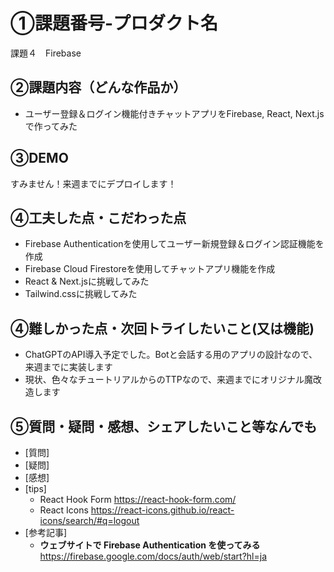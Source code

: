 # ①課題番号-プロダクト名
課題４　Firebase

## ②課題内容（どんな作品か）
- ユーザー登録＆ログイン機能付きチャットアプリをFirebase, React, Next.jsで作ってみた

## ③DEMO
すみません！来週までにデプロイします！

## ④工夫した点・こだわった点
- Firebase Authenticationを使用してユーザー新規登録＆ログイン認証機能を作成
- Firebase Cloud Firestoreを使用してチャットアプリ機能を作成
- React & Next.jsに挑戦してみた
- Tailwind.cssに挑戦してみた

## ④難しかった点・次回トライしたいこと(又は機能)
- ChatGPTのAPI導入予定でした。Botと会話する用のアプリの設計なので、来週までに実装します
- 現状、色々なチュートリアルからのTTPなので、来週までにオリジナル魔改造します

## ⑤質問・疑問・感想、シェアしたいこと等なんでも
- [質問]
- [疑問]
- [感想]
- [tips]
  - React Hook Form
  https://react-hook-form.com/
  - React Icons
  https://react-icons.github.io/react-icons/search/#q=logout
- [参考記事]
  - **ウェブサイトで Firebase Authentication を使ってみる**
    https://firebase.google.com/docs/auth/web/start?hl=ja

